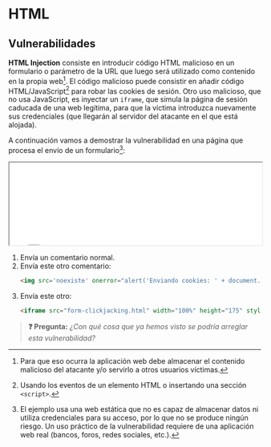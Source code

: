 # HTML
## Vulnerabilidades

**HTML Injection** consiste en introducir código HTML malicioso en un formulario o parámetro de la URL que luego será utilizado como contenido en la propia web[^1]. El código malicioso puede consistir en añadir código HTML/JavaScript[^2] para robar las cookies de sesión. Otro uso malicioso, que no usa JavaScript, es inyectar un `iframe`, que simula la página de sesión caducada de una web legítima, para que la víctima introduzca nuevamente sus credenciales (que llegarán al servidor del atacante en el que está alojada).

A continuación vamos a demostrar la vulnerabilidad en una página que procesa el envío de un formulario[^3]:

<iframe src="./files/form-xss.html" width="100%" height="165" style="background:white;"></iframe>

1. Envía un comentario normal.
2. Envía este otro comentario: 
   ```html
   <img src='noexiste' onerror="alert('Enviando cookies: ' + document.cookie)">
   ```
3. Envía este otro: 
   ```html
   <iframe src="form-clickjacking.html" width="100%" height="175" style="background:white;" onload="this.scrollIntoView()"></iframe>
   ```

> **❓ Pregunta:** _¿Con qué cosa que ya hemos visto se podría arreglar esta vulnerabilidad?_

[^1]: Para que eso ocurra la aplicación web debe almacenar el contenido malicioso del atacante y/o servirlo a otros usuarios víctimas.

[^2]: Usando los eventos de un elemento HTML o insertando una sección `<script>`.

[^3]: El ejemplo usa una web estática que no es capaz de almacenar datos ni utiliza credenciales para su acceso, por lo que no se produce ningún riesgo. Un uso práctico de la vulnerabilidad requiere de una aplicación web real (bancos, foros, redes sociales, etc.).